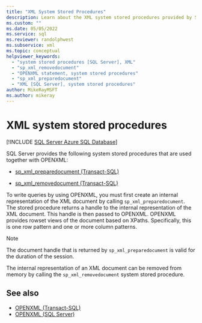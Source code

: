 ```yaml
---
title: "XML System Stored Procedures"
description: Learn about the XML system stored procedures provided by SQL Server that are used to write queries with OPENXML.
ms.custom: ""
ms.date: 05/05/2022
ms.service: sql
ms.reviewer: randolphwest
ms.subservice: xml
ms.topic: conceptual
helpviewer_keywords:
  - "system stored procedures [SQL Server], XML"
  - "sp_xml_removedocument"
  - "OPENXML statement, system stored procedures"
  - "sp_xml_preparedocument"
  - "XML [SQL Server], system stored procedures"
author: MikeRayMSFT
ms.author: mikeray
---
```

# XML system stored procedures

[!INCLUDE [SQL Server Azure SQL Database](../../includes/applies-to-version/sql-asdb-asdbmi.md)]

SQL Server provides the following system stored procedures that are used together with OPENXML:

- [sp_xml_preparedocument &#40;Transact-SQL&#41;](../../relational-databases/system-stored-procedures/sp-xml-preparedocument-transact-sql.md)

- [sp_xml_removedocument &#40;Transact-SQL&#41;](../../relational-databases/system-stored-procedures/sp-xml-removedocument-transact-sql.md)

To write queries by using OPENXML, you must first create an internal representation of the XML document by calling `sp_xml_preparedocument`. The stored procedure returns a handle to the internal representation of the XML document. This handle is then passed to OPENXML. OPENXML provides rowset views of the document based on XPaths. Specifically, this is one row pattern and one or more column patterns.

> [!NOTE]
>  The document handle that is returned by `sp_xml_preparedocument` is valid for the duration of the session.

The internal representation of an XML document can be removed from memory by calling the `sp_xml_removedocument` system stored procedure.

## See also

- [OPENXML &#40;Transact-SQL&#41;](../../t-sql/functions/openxml-transact-sql.md)
- [OPENXML &#40;SQL Server&#41;](../../relational-databases/xml/openxml-sql-server.md)
